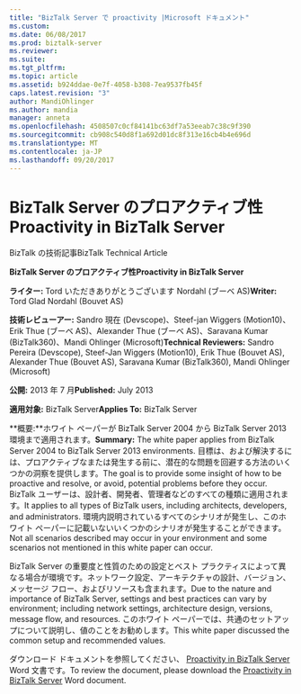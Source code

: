 ```yaml
---
title: "BizTalk Server で proactivity |Microsoft ドキュメント"
ms.custom: 
ms.date: 06/08/2017
ms.prod: biztalk-server
ms.reviewer: 
ms.suite: 
ms.tgt_pltfrm: 
ms.topic: article
ms.assetid: b924ddae-0e7f-4058-b308-7ea9537fb45f
caps.latest.revision: "3"
author: MandiOhlinger
ms.author: mandia
manager: anneta
ms.openlocfilehash: 4508507c0cf84141bc63df7a53eeab7c38c9f390
ms.sourcegitcommit: cb908c540d8f1a692d01dc8f313e16cb4b4e696d
ms.translationtype: MT
ms.contentlocale: ja-JP
ms.lasthandoff: 09/20/2017
---
```

# <a name="proactivity-in-biztalk-server"></a><span data-ttu-id="10d29-102">BizTalk Server のプロアクティブ性</span><span class="sxs-lookup"><span data-stu-id="10d29-102">Proactivity in BizTalk Server</span></span>
<span data-ttu-id="10d29-103">BizTalk の技術記事</span><span class="sxs-lookup"><span data-stu-id="10d29-103">BizTalk Technical Article</span></span>  
  
 <span data-ttu-id="10d29-104">**BizTalk Server のプロアクティブ性**</span><span class="sxs-lookup"><span data-stu-id="10d29-104">**Proactivity in BizTalk Server**</span></span>  
  
 <span data-ttu-id="10d29-105">**ライター:** Tord いただきありがとうございます Nordahl (ブーベ AS)</span><span class="sxs-lookup"><span data-stu-id="10d29-105">**Writer:** Tord Glad Nordahl (Bouvet AS)</span></span>  
  
 <span data-ttu-id="10d29-106">**技術レビューアー:** Sandro 現在 (Devscope)、Steef-jan Wiggers (Motion10)、Erik Thue (ブーベ AS)、Alexander Thue (ブーベ AS)、Saravana Kumar (BizTalk360)、Mandi Ohlinger (Microsoft)</span><span class="sxs-lookup"><span data-stu-id="10d29-106">**Technical Reviewers:** Sandro Pereira (Devscope), Steef-Jan Wiggers (Motion10), Erik Thue (Bouvet AS), Alexander Thue (Bouvet AS), Saravana Kumar  (BizTalk360), Mandi Ohlinger (Microsoft)</span></span>  
  
 <span data-ttu-id="10d29-107">**公開:** 2013 年 7 月</span><span class="sxs-lookup"><span data-stu-id="10d29-107">**Published:** July 2013</span></span>  
  
 <span data-ttu-id="10d29-108">**適用対象:** BizTalk Server</span><span class="sxs-lookup"><span data-stu-id="10d29-108">**Applies To:** BizTalk Server</span></span>  
  
 <span data-ttu-id="10d29-109">**概要:**ホワイト ペーパーが BizTalk Server 2004 から BizTalk Server 2013 環境まで適用されます。</span><span class="sxs-lookup"><span data-stu-id="10d29-109">**Summary:** The white paper applies from BizTalk Server 2004 to BizTalk Server 2013 environments.</span></span>  <span data-ttu-id="10d29-110">目標は、および解決するには、プロアクティブなまたは発生する前に、潜在的な問題を回避する方法のいくつかの洞察を提供します。</span><span class="sxs-lookup"><span data-stu-id="10d29-110">The goal is to provide some insight of how to be proactive and resolve, or avoid, potential problems before they occur.</span></span> <span data-ttu-id="10d29-111">BizTalk ユーザーは、設計者、開発者、管理者などのすべての種類に適用されます。</span><span class="sxs-lookup"><span data-stu-id="10d29-111">It applies to all types of BizTalk users, including architects, developers, and administrators.</span></span> <span data-ttu-id="10d29-112">環境内説明されているすべてのシナリオが発生し、このホワイト ペーパーに記載いないいくつかのシナリオが発生することができます。</span><span class="sxs-lookup"><span data-stu-id="10d29-112">Not all scenarios described may occur in your environment and some scenarios not mentioned in this white paper can occur.</span></span>  
  
 <span data-ttu-id="10d29-113">BizTalk Server の重要度と性質のための設定とベスト プラクティスによって異なる場合が環境です。ネットワーク設定、アーキテクチャの設計、バージョン、メッセージ フロー、およびリソースも含まれます。</span><span class="sxs-lookup"><span data-stu-id="10d29-113">Due to the nature and importance of BizTalk Server, settings and best practices can vary by environment; including network settings, architecture design, versions, message flow, and resources.</span></span> <span data-ttu-id="10d29-114">このホワイト ペーパーでは、共通のセットアップについて説明し、値のことをお勧めします。</span><span class="sxs-lookup"><span data-stu-id="10d29-114">This white paper discussed the common setup and recommended values.</span></span>  
  
 <span data-ttu-id="10d29-115">ダウンロード ドキュメントを参照してください、 [Proactivity in BizTalk Server](http://download.microsoft.com/download/D/2/0/D20E1C5F-72EA-4505-9F26-FEF9550EFD44/Proactivity%20in%20BizTalk%20Server.docx) Word 文書です。</span><span class="sxs-lookup"><span data-stu-id="10d29-115">To review the document, please download the [Proactivity in BizTalk Server](http://download.microsoft.com/download/D/2/0/D20E1C5F-72EA-4505-9F26-FEF9550EFD44/Proactivity%20in%20BizTalk%20Server.docx) Word document.</span></span>